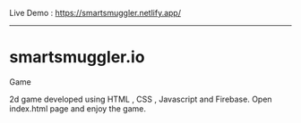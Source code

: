 Live Demo :  https://smartsmuggler.netlify.app/

--------------------------------------------------------------------


# smartsmuggler.io
Game


2d game developed using HTML , CSS , Javascript and Firebase.
Open index.html page and enjoy the game.
